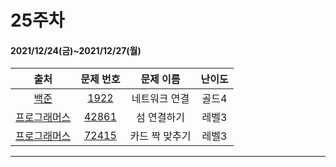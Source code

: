 # 25주차
#### 2021/12/24(금)~2021/12/27(월)

|               출처               |                   문제 번호                    |     문제 이름      | 난이도 |
| :------------------------------: | :--------------------------------------------: | :----------------: | :----: |
| [백준](https://www.acmicpc.net/) |  [1922](https://www.acmicpc.net/problem/1922)  | 네트워크 연결 | 골드4  |
| [프로그래머스](https://programmers.co.kr/) | [42861](https://programmers.co.kr/learn/courses/30/lessons/42861) | 섬 연결하기 | 레벨3  |
| [프로그래머스](https://programmers.co.kr/) | [72415](https://programmers.co.kr/learn/courses/30/lessons/72415) | 카드 짝 맞추기 | 레벨3 |

---
